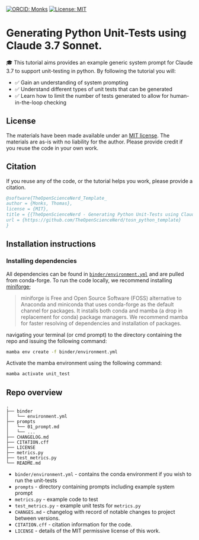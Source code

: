 [![ORCID: Monks](https://img.shields.io/badge/Tom_Monks_ORCID-0000--0003--2631--4481-brightgreen)](https://orcid.org/0000-0003-2631-4481)
[![License: MIT](https://img.shields.io/badge/License-MIT-yellow.svg)](https://opensource.org/licenses/MIT)

# Generating Python Unit-Tests using Claude 3.7 Sonnet.

🎓 This tutorial aims provides an example generic system prompt for Claude 3.7 to support unit-testing in python.  By following the tutorial you will:

* ✅ Gain an understanding of system prompting
* ✅ Understand different types of unit tests that can be generated
* ✅ Learn how to limit the number of tests generated to allow for human-in-the-loop checking


## License

The materials have been made available under an [MIT license](LICENCE).  The materials are as-is with no liability for the author. Please provide credit if you reuse the code in your own work.

## Citation

If you reuse any of the code, or the tutorial helps you work, please provide a citation.

```bibtex
@software{TheOpenScienceNerd_Template_
author = {Monks, Thomas},
license = {MIT},
title = {{TheOpenScienceNerd - Generating Python Unit-Tests using Claude 3.7 Sonnet}},
url = {https://github.com/TheOpenScienceNerd/tosn_python_template}
}
```

## Installation instructions

### Installing dependencies

All dependencies can be found in [`binder/environment.yml`]() and are pulled from conda-forge.  To run the code locally, we recommend installing [miniforge](https://github.com/conda-forge/miniforge);

> miniforge is Free and Open Source Software (FOSS) alternative to Anaconda and miniconda that uses conda-forge as the default channel for packages. It installs both conda and mamba (a drop in replacement for conda) package managers.  We recommend mamba for faster resolving of dependencies and installation of packages. 

navigating your terminal (or cmd prompt) to the directory containing the repo and issuing the following command:

```bash
mamba env create -f binder/environment.yml
```

Activate the mamba environment using the following command:

```bash
mamba activate unit_test
```


## Repo overview

```
.
├── binder
│   └── environment.yml
├── prompts
│   └── 01_prompt.md
│   └── ...
├── CHANGELOG.md
├── CITATION.cff
├── LICENSE
├── metrics.py
├── test_metrics.py
└── README.md
```

* `binder/environment.yml` - contains the conda environment if you wish to run the unit-tests
* `prompts` - directory containing prompts including example system prompt
* `metrics.py` - example code to test
* `test_metrics.py` - example unit tests for `metrics.py`
* `CHANGES.md` - changelog with record of notable changes to project between versions.
* `CITATION.cff` - citation information for the code.
* `LICENSE` - details of the MIT permissive license of this work.
